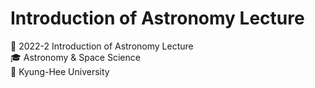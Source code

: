 # Introduction of Astronomy Lecture
📖 2022-2 Introduction of Astronomy Lecture  
🎓 Astronomy & Space Science  
🏫 Kyung-Hee University  
